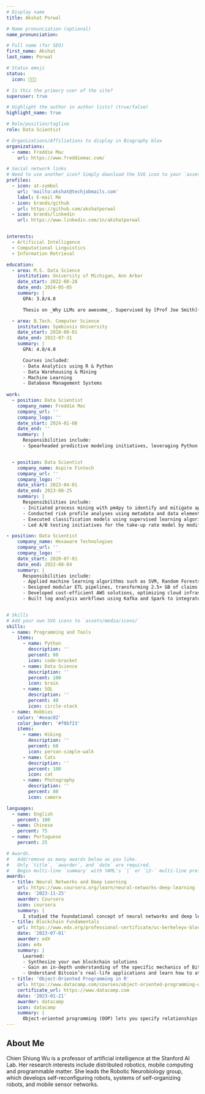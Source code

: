 ```yaml
---
# Display name
title: Akshat Porwal

# Name pronunciation (optional)
name_pronunciation: 

# Full name (for SEO)
first_name: Akshat
last_name: Porwal

# Status emoji
status:
  icon: 👨🏻‍💻

# Is this the primary user of the site?
superuser: true

# Highlight the author in author lists? (true/false)
highlight_name: true

# Role/position/tagline
role: Data Scientist

# Organizations/Affiliations to display in Biography blox
organizations:
  - name: Freddie Mac
    url: https://www.freddiemac.com/

# Social network links
# Need to use another icon? Simply download the SVG icon to your `assets/media/icons/` folder.
profiles:
  - icon: at-symbol
    url: 'mailto:akshat@techjobmails.com'
    label: E-mail Me
  - icon: brands/github
    url: https://github.com/akshatporwal
  - icon: brands/linkedin
    url: https://www.linkedin.com/in/akshatporwal


interests:
  - Artificial Intelligence
  - Computational Linguistics
  - Information Retrieval

education:
  - area: M.S. Data Science
    institution: University of Michigan, Ann Arbor
    date_start: 2022-08-28
    date_end: 2024-05-05
    summary: |
      GPA: 3.8/4.0

      Thesis on _Why LLMs are awesome_. Supervised by [Prof Joe Smith](https://example.com). Presented papers at 5 IEEE conferences with the contributions being published in 2 Springer journals.

  - area: B.Tech. Computer Science
    institution: Symbiosis University
    date_start: 2018-08-01
    date_end: 2022-07-31
    summary: |
      GPA: 4.0/4.0

      Courses included:
      - Data Analytics using R & Python
      - Data Warehousing & Mining
      - Machine Learning
      - Database Management Systems
  
work:
  - position: Data Scientist
    company_name: Freddie Mac
    company_url: ''
    company_logo: ''
    date_start: 2024-01-08
    date_end: ''
    summary: |
      Responsibilities include:
      - Spearheaded predictive modeling initiatives, leveraging Python and SQL for regression and multivariate analyses, which improved marketing analytics and drove a 15% increase in conversion rates through actionable insights.


  - position: Data Scientist
    company_name: Aspire Fintech
    company_url: ''
    company_logo: ''
    date_start: 2023-04-01
    date_end: 2023-08-25
    summary: |
      Responsibilities include:
      - Initiated process mining with pm4py to identify and mitigate application bottlenecks, optimizing loan workflows which enhanced customer satisfaction by 30% and increased processing efficiency by 25%.
      - Conducted risk profile analyses using metadata and data elements, employing the K Means Algorithm to effectively segment customers and precisely evaluate model performance.
      - Executed classification models using supervised learning algorithms such as Logistic Regression, Decision Trees, KNN, and Naive Bayes, enhancing predictive accuracy.
      - Led A/B testing initiatives for the take-up rate model by modifying credit terms for targeted users and analyzing outcomes with logistic regression, which resulted in a 15% increase in product adoption rates and refined targeting strategies.

- position: Data Scientist
    company_name: Hexaware Technologies
    company_url: ''
    company_logo: ''
    date_start: 2020-07-01
    date_end: 2022-08-04
    summary: |
      Responsibilities include:
      - Applied machine learning algorithms such as SVM, Random Forests, and KNN for pattern recognition and categorization, leveraging BERT to extract structured data from unstructured documents, reducing missing data by 30% and improving decision-making efficacy by 20%.
      - Designed modular ETL pipelines, transforming 2.5+ GB of claims and form data from MySQL, PostgreSQL, and Excel into analytics-ready datasets using Python and SQL, reducing processing time by 20%.
      - Developed cost-efficient AWS solutions, optimizing cloud infrastructure expenses by 20%, while ensuring adherence to industry standards for reliability and security in SQL Server databases.
      - Built log analysis workflows using Kafka and Spark to integrate microservices logs, providing dashboards for real-time system monitoring and anomaly detection, enhancing operational oversight.


# Skills
# Add your own SVG icons to `assets/media/icons/`
skills:
  - name: Programming and Tools
    items:
      - name: Python
        description: ''
        percent: 80
        icon: code-bracket
      - name: Data Science
        description: ''
        percent: 100
        icon: brain
      - name: SQL
        description: ''
        percent: 40
        icon: circle-stack
  - name: Hobbies
    color: '#eeac02'
    color_border: '#f0bf23'
    items:
      - name: Hiking
        description: ''
        percent: 60
        icon: person-simple-walk
      - name: Cats
        description: ''
        percent: 100
        icon: cat
      - name: Photography
        description: ''
        percent: 80
        icon: camera

languages:
  - name: English
    percent: 100
  - name: Chinese
    percent: 75
  - name: Portuguese
    percent: 25

# Awards.
#   Add/remove as many awards below as you like.
#   Only `title`, `awarder`, and `date` are required.
#   Begin multi-line `summary` with YAML's `|` or `|2-` multi-line prefix and indent 2 spaces below.
awards:
  - title: Neural Networks and Deep Learning
    url: https://www.coursera.org/learn/neural-networks-deep-learning
    date: '2023-11-25'
    awarder: Coursera
    icon: coursera
    summary: |
      I studied the foundational concept of neural networks and deep learning. By the end, I was familiar with the significant technological trends driving the rise of deep learning; build, train, and apply fully connected deep neural networks; implement efficient (vectorized) neural networks; identify key parameters in a neural network’s architecture; and apply deep learning to your own applications.
  - title: Blockchain Fundamentals
    url: https://www.edx.org/professional-certificate/uc-berkeleyx-blockchain-fundamentals
    date: '2023-07-01'
    awarder: edX
    icon: edx
    summary: |
      Learned:
      - Synthesize your own blockchain solutions
      - Gain an in-depth understanding of the specific mechanics of Bitcoin
      - Understand Bitcoin’s real-life applications and learn how to attack and destroy Bitcoin, Ethereum, smart contracts and Dapps, and alternatives to Bitcoin’s Proof-of-Work consensus algorithm
  - title: 'Object-Oriented Programming in R'
    url: https://www.datacamp.com/courses/object-oriented-programming-with-s3-and-r6-in-r
    certificate_url: https://www.datacamp.com
    date: '2023-01-21'
    awarder: datacamp
    icon: datacamp
    summary: |
      Object-oriented programming (OOP) lets you specify relationships between functions and the objects that they can act on, helping you manage complexity in your code. This is an intermediate level course, providing an introduction to OOP, using the S3 and R6 systems. S3 is a great day-to-day R programming tool that simplifies some of the functions that you write. R6 is especially useful for industry-specific analyses, working with web APIs, and building GUIs.
---
```


## About Me

Chien Shiung Wu is a professor of artificial intelligence at the Stanford AI Lab. Her research interests include distributed robotics, mobile computing and programmable matter. She leads the Robotic Neurobiology group, which develops self-reconfiguring robots, systems of self-organizing robots, and mobile sensor networks.
